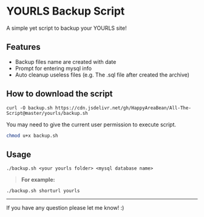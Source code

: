 # YOURLS Backup Script

A simple yet script to backup your YOURLS site!

## **Features**
* Backup files name are created with date
* Prompt for entering mysql info
* Auto cleanup useless files (e.g. The .sql file after created the archive)

## **How to download the script**
```
curl -O backup.sh https://cdn.jsdelivr.net/gh/HappyAreaBean/All-The-Script@master/yourls/backup.sh
```
You may need to give the current user permission to execute script.
```bash
chmod u+x backup.sh
```


## **Usage**
```
./backup.sh <your yourls folder> <mysql database name>
```
> **For example:**
```
./backup.sh shorturl yourls
```

---

If you have any question please let me know! :)
